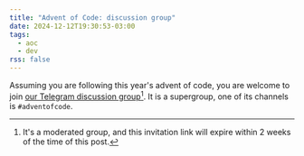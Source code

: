 ```yaml
---
title: "Advent of Code: discussion group"
date: 2024-12-12T19:30:53-03:00
tags:
  - aoc
  - dev
rss: false
---
```


Assuming you are following this year's advent of code, you are welcome to join
[our Telegram discussion group](https://t.me/+mtPcW45EuFBjNGMx)[^1]. It is
a supergroup, one of its channels is `#adventofcode`.

[^1]: It's a moderated group, and this invitation link will expire within 2
    weeks of the time of this post.
